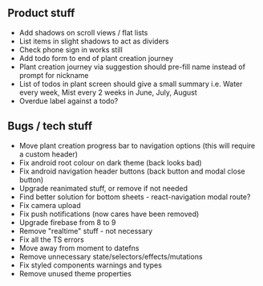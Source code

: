 ## Product stuff

- Add shadows on scroll views / flat lists
- List items in slight shadows to act as dividers
- Check phone sign in works still
- Add todo form to end of plant creation journey
- Plant creation journey via suggestion should pre-fill name instead of prompt for nickname
- List of todos in plant screen should give a small summary i.e. Water every week, Mist every 2 weeks in June, July, August
- Overdue label against a todo?

## Bugs / tech stuff

- Move plant creation progress bar to navigation options (this will require a custom header)
- Fix android root colour on dark theme (back looks bad)
- Fix android navigation header buttons (back button and modal close button)
- Upgrade reanimated stuff, or remove if not needed
- Find better solution for bottom sheets - react-navigation modal route?
- Fix camera upload
- Fix push notifications (now cares have been removed)
- Upgrade firebase from 8 to 9
- Remove "realtime" stuff - not necessary
- Fix all the TS errors
- Move away from moment to datefns
- Remove unnecessary state/selectors/effects/mutations
- Fix styled components warnings and types
- Remove unused theme properties
